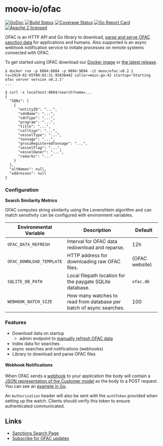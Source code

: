 moov-io/ofac
===

[![GoDoc](https://godoc.org/github.com/moov-io/ofac?status.svg)](https://godoc.org/github.com/moov-io/ofac)
[![Build Status](https://travis-ci.com/moov-io/ofac.svg?branch=master)](https://travis-ci.com/moov-io/ofac)
[![Coverage Status](https://codecov.io/gh/moov-io/ofac/branch/master/graph/badge.svg)](https://codecov.io/gh/moov-io/ofac)
[![Go Report Card](https://goreportcard.com/badge/github.com/moov-io/ofac)](https://goreportcard.com/report/github.com/moov-io/ofac)
[![Apache 2 licensed](https://img.shields.io/badge/license-Apache2-blue.svg)](https://raw.githubusercontent.com/moov-io/ofac/master/LICENSE)

OFAC is an HTTP API and Go library to download, [parse and serve OFAC sanction data](https://docs.moov.io/en/latest/ofac/file-structure/) for applications and humans. Also supported is an async webhook notification service to initiate processes on remote systems connected with OFAC.

To get started using OFAC download our [Docker image](https://hub.docker.com/r/moov/ofac/tags) or [the latest release](https://github.com/moov-io/ofac/releases).

```
$ docker run -p 8084:8084 -p 9094:9094 -it moov/ofac:v0.2.1
ts=2019-02-05T00:03:31.9583844Z caller=main.go:42 startup="Starting ofac server version v0.2.1"
...

$ curl -s localhost:8084/search?name=...
{
  "SDNs": [
    {
      "entityID": "...",
      "sdnName": "...",
      "sdnType": "...",
      "program": "...",
      "title": "...",
      "callSign": "...",
      "vesselType": "...",
      "tonnage": "...",
      "grossRegisteredTonnage": "...",
      "vesselFlag": "...",
      "vesselOwner": "...",
      "remarks": "..."
    }
  ],
  "altNames": null,
  "addresses": null
}
```


### Configuration

**Search Similarity Metrics**

OFAC computes string similarity using the Levenshtein algorithm and can match sensitivity can be configured with environment variables.

| Environmental Variable | Description | Default |
|-----|-----|-----|
| `OFAC_DATA_REFRESH` | Interval for OFAC data redownload and reparse. | 12h |
| `OFAC_DOWNLOAD_TEMPLATE` | HTTP address for downloading raw OFAC files. | (OFAC website) |
| `SQLITE_DB_PATH`| Local filepath location for the paygate SQLite database. | `ofac.db` |
| `WEBHOOK_BATCH_SIZE` | How many watches to read from database per batch of async searches. | 100 |

### Features

- Download data on startup
  - admin endpoint to [manually refresh OFAC data](docs/runbook.md#force-ofac-data-refresh)
- Index data for searches
- async searches and notifications (webhooks)
- Library to download and parse OFAC files

#### Webhook Notifications

When OFAC sends a [webhook](https://en.wikipedia.org/wiki/Webhook) to your application the body will contain a [JSON representation of the Customer model](https://godoc.org/github.com/moov-io/ofac/client#Customer) as the body to a POST request. You can see an [example in Go](example/webhook.go).

An `Authorization` header will also be sent with the `authToken` provided when setting up the watch. Clients should verify this token to ensure authenticated communicated.

## Links

- [Sanctions Search Page](https://sanctionssearch.ofac.treas.gov/)
- [Subscribe for OFAC updates](https://service.govdelivery.com/accounts/USTREAS/subscriber/new)
